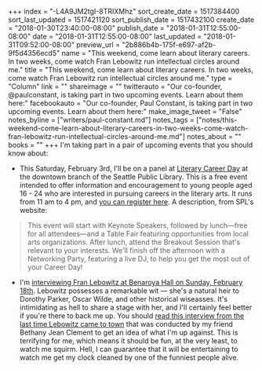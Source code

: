 +++
index = "-L4A9JM2tgI-8TRIXMhz"
sort_create_date = 1517384400
sort_last_updated = 1517421120
sort_publish_date = 1517432100
create_date = "2018-01-30T23:40:00-08:00"
publish_date = "2018-01-31T12:55:00-08:00"
date = "2018-01-31T12:55:00-08:00"
last_updated = "2018-01-31T09:52:00-08:00"
preview_url = "2b886b4b-175f-e697-af2b-9f5d4356ecd5"
name = "This weekend, come learn about literary careers. In two weeks, come watch Fran Lebowitz run intellectual circles around me."
title = "This weekend, come learn about literary careers. In two weeks, come watch Fran Lebowitz run intellectual circles around me."
type = "Column"
link = ""
shareimage = ""
twitterauto = "Our co-founder, @paulconstant, is taking part in two upcoming events. Learn about them here:"
facebookauto = "Our co-founder, Paul Constant, is taking part in two upcoming events. Learn about them here:"
make_image_tweet = "False"
notes_byline = ["writers/paul-constant.md"]
notes_tags = ["notes/this-weekend-come-learn-about-literary-careers-in-two-weeks-come-watch-fran-lebowitz-run-intellectual-circles-around-me.md"]
notes_about = ""
books = ""
+++
I'm taking part in a pair of upcoming events that you should know about:

* This Saturday, February 3rd, I'll be on a panel at [Literary Career Day](http://www.spl.org/calendar-of-events?trumbaEmbed=view%3Devent%26eventid%3D126388054) at the downtown branch of the Seattle Public Library. This is a free event intended to offer information and encouragement to young people aged 16 - 24 who are interested in pursuing careers in the literary arts. It runs from 11 am to 4 pm, and [you can register here](https://onereel.org/literarycareerday). A description, from SPL's website:

<blockquote>This event will start with Keynote Speakers, followed by lunch—free for all attendees—and a Table Fair featuring opportunities from local arts organizations. After lunch, attend the Breakout Session that's relevant to your interests. We'll finish off the afternoon with a Networking Party, featuring a live DJ, to help you get the most out of your Career Day!</blockquote>

* I'm [interviewing Fran Lebowitz at Benaroya Hall on Sunday, February 18th](https://www.seattlesymphony.org/concerttickets/calendar/2017-2018/live-at-bh/benaroyahall/fran-lebowitz). Lebowitz possesses a remarkable wit — she's a natural heir to Dorothy Parker, Oscar Wilde, and other historical wiseasses. It's intimidating as hell to share a stage with her, and I'll certainly feel better if you're there to back me up. You should [read this interview from the last time Lebowitz came to town](https://www.thestranger.com/seattle/she-is-not-amused/Content?oid=12813434) that was conducted by my friend Bethany Jean Clement to get an idea of what I'm up against. This is terrifying for me, which means it should be fun, at the very least, to watch me squirm. Hell, I can guarantee that it will be entertaining to watch me get my clock cleaned by one of the funniest people alive.